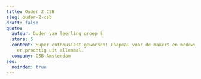 ```yaml
---
title: Ouder 2 CSB
slug: ouder-2-csb
draft: false
quote:
  auteur: Ouder van leerling groep 8
  stars: 5
  content: Super enthousiast geworden! Chapeau voor de makers en medewerkers! Ziet
    er prachtig uit allemaal.
  company: CSB Amsterdam
seo:
  noindex: true
---
```

